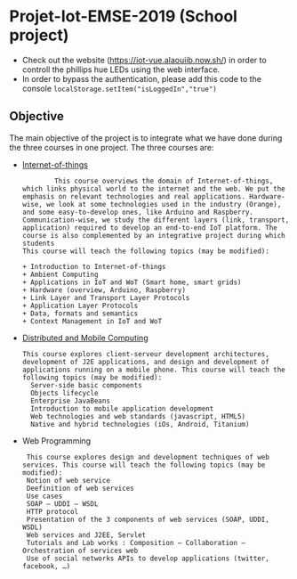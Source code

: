 # Projet-Iot-EMSE-2019 (School project) 

- Check out the website (https://iot-vue.alaouiib.now.sh/) in order to controll the phillips hue LEDs using the web interface.
- In order to bypass the authentication, please add this code to the console `localStorage.setItem("isLoggedIn","true")`

## Objective
The main objective of the project is to integrate what we have done during the three courses in one project.
The three courses are:
+ [Internet-of-things](http://majinfo.gitlab.emse.fr/iot/)

              This course overviews the domain of Internet-of-things, which links physical world to the internet and the web. We put the emphasis on relevant technologies and real applications. Hardware-wise, we look at some technologies used in the industry (Orange), and some easy-to-develop ones, like Arduino and Raspberry. Communication-wise, we study the different layers (link, transport, application) required to develop an end-to-end IoT platform. The course is also complemented by an integrative project during which students
      This course will teach the following topics (may be modified):

      + Introduction to Internet-of-things
      + Ambient Computing
      + Applications in IoT and WoT (Smart home, smart grids)
      + Hardware (overview, Arduino, Raspberry)
      + Link Layer and Transport Layer Protocols
      + Application Layer Protocols
      + Data, formats and semantics
      + Context Management in IoT and WoT

+ [Distributed and Mobile Computing](https://www.emse.fr/~picard/cours/android/)
      
      This course explores client-serveur development architectures, development of J2E applications, and design and development of applications running on a mobile phone. This course will teach the following topics (may be modified):
        Server-side basic components
        Objects lifecycle
        Enterprise JavaBeans
        Introduction to mobile application development
        Web technologies and web standards (javascript, HTML5)
        Native and hybrid technologies (iOs, Android, Titanium)
      
     
 + Web Programming
  
        This course explores design and development techniques of web services. This course will teach the following topics (may be modified):
        Notion of web service
        Deefinition of web services
        Use cases
        SOAP – UDDI – WSDL
        HTTP protocol
        Presentation of the 3 components of web services (SOAP, UDDI, WSDL)
        Web services and J2EE, Servlet
        Tutorials and Lab works : Composition – Collaboration – Orchestration of services web
        Use of social networks APIs to develop applications (twitter, facebook, …)
